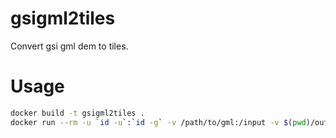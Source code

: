 # gsigml2tiles

Convert gsi gml dem to tiles.

# Usage

```bash
docker build -t gsigml2tiles .
docker run --rm -u `id -u`:`id -g` -v /path/to/gml:/input -v $(pwd)/output:/output gsigml2tiles
```